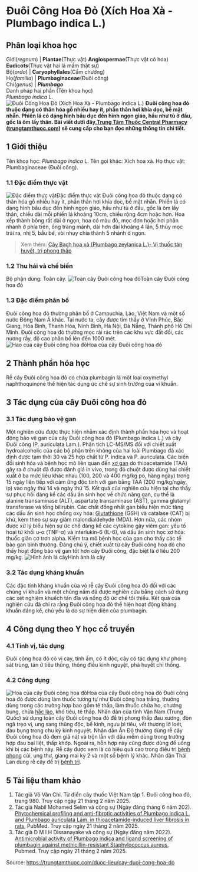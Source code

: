 # Đuôi Công Hoa Đỏ (Xích Hoa Xà - Plumbago indica L.)

Phân loại khoa học  
---  
Giới(_regnum_) |  **Plantae**(Thực vật) **Angiospermae**(Thực vật có hoa) **Eudicots**(Thực vật hai lá mầm thật sự)  
Bộ(_ordo_) | **Caryophyllales**(Cẩm chướng)  
Họ(_familia_) | **Plumbaginaceae**(Đuôi công)  
Chi(_genus_) | **_Plumbago_**  
Danh pháp hai phần (Tên khoa học)  
_Plumbago indica_ L.  
![Đuôi Công Hoa Đỏ \(Xích Hoa Xà - Plumbago indica L.\)](https://trungtamthuoc.com/images/others/duoi-cong-hoa-do-6656.jpg)
**Đuôi công hoa đỏ thuộc dạng có thân hóa gỗ nhiều hay ít, phần thân hơi khía dọc, bề mặt nhẵn. Phiến lá có dạng hình bầu dục đến hình ngọn giáo, hầu như tù ở đầu, gốc lá ôm lấy thân. Bài viết dưới đây,[Trung Tâm Thuốc Central Pharmacy](https://trungtamthuoc.com/ "Trung Tâm Thuốc Central Pharmacy") ([trungtamthuoc.com](https://trungtamthuoc.com/ "trungtamthuoc.com")) sẽ cung cấp cho bạn đọc những thông tin chi tiết.**
##  1 Giới thiệu
Tên khoa học: _Plumbago indica_ L.
Tên gọi khác: Xích hoa xà.
Họ thực vật: Plumbaginaceae (Đuôi công).
### 1.1 Đặc điểm thực vật
![Đặc điểm thực vật](https://trungtamthuoc.com/images/item/duoi-cong-hoa-do-0.jpg)Đặc điểm thực vật
Đuôi công hoa đỏ thuộc dạng có thân hóa gỗ nhiều hay ít, phần thân hơi khía dọc, bề mặt nhẵn.
Phiến lá có dạng hình bầu dục đến hình ngọn giáo, hầu như tù ở đầu, gốc lá ôm lấy thân, chiều dài mỗi phiến lá khoảng 10cm, chiều rộng 4cm hoặc hơn.
Hoa xếp thành bông rất dài ở ngọn, hoa có màu đỏ, mọc đơn hoặc hơi phân nhánh ở phía trên, ống tràng mảnh, dài hơn đài khoảng 4 lần, 5 thùy mọc trải ra, nhị 5, bầu bé, vòi nhụy chia thành 5 nhánh ở ngọn.
> Xem thêm: [Cây Bạch hoa xà (Plumbago zeylanica L.)- Vị thuốc tán huyết, trị phong thấp](https://trungtamthuoc.com/duoc-lieu/bach-hoa-xa)
### 1.2 Thu hái và chế biến
Bộ phận dùng: Toàn cây.
![Toàn cây Đuôi công hoa đỏ](https://trungtamthuoc.com/images/item/duoi-cong-hoa-do-5.jpg)Toàn cây Đuôi công hoa đỏ
### 1.3 Đặc điểm phân bố
Đuôi công hoa đỏ thường phân bố ở Campuchia, Lào, Việt Nam và một số nước Đông Nam Á khác.
Tại nước ta, cây được tìm thấy ở Vĩnh Phúc, Bắc Giang, Hòa Bình, Thanh Hóa, Ninh Bình, Hà Nội, Đà Nẵng, Thành phố Hồ Chí Minh.
Đuôi công hoa đỏ thường mọc rải rác trên các khu vực đất đồi, các nương rẫy, độ cao phân bố lên đến 1000 mét.
![Hao của cây Đuôi công hoa đỏ](https://trungtamthuoc.com/images/item/duoi-cong-hoa-do-1.jpg)Hoa của cây Đuôi công hoa đỏ
##  2 Thành phần hóa học
Rễ cây Đuôi công hoa đỏ có chứa plumbagin là một loại oxymethyl naphthoquinone thể hiện tác dụng ức chế sự sinh trưởng của vi khuẩn.
##  3 Tác dụng của cây Đuôi công hoa đỏ
### 3.1 Tác dụng bảo vệ gan
Một nghiên cứu được thực hiện nhằm xác định thành phần hóa học và hoạt động bảo vệ gan của cây Đuôi công hoa đỏ (Plumbago indica L.) và cây Đuôi công (P. auriculata Lam.). Phân tích LC-MS/MS đối với chiết xuất hydroalcoholic của các bộ phận trên không của hai loài Plumbago đã xác định được tạm thời 30 và 25 hợp chất từ ​​P. indica và P. auriculata. Các biến đổi sinh hóa và bệnh học mô liên quan đến [xơ gan](https://trungtamthuoc.com/bai-viet/xo-gan "xơ gan") do thioacetamide (TAA) gây ra ở chuột đã được đánh giá in vivo, trong đó chuột được dùng hai chiết xuất ở ba mức liều khác nhau (100, 200 và 400 mg/kg po, hàng ngày) trong 15 ngày liên tiếp với cảm ứng độc tính với gan bằng TAA (200 mg/kg/ngày, ip) vào ngày thứ 14 và ngày thứ 15. Kết quả của nghiên cứu hiện tại cho thấy sự phục hồi đáng kể các dấu ấn sinh học về chức năng gan, cụ thể là alanine transaminase (ALT), aspartate transaminase (AST), gamma glutamyl transferase và tổng bilirubin. Các chất đồng nhất gan biểu hiện mức tăng các dấu ấn sinh học chống oxy hóa: [Glutathione](https://trungtamthuoc.com/hoat-chat/glutathione "Glutathione") (GSH) và catalase (CAT) bị khử, kèm theo sự suy giảm malondialdehyde (MDA). Hơn nữa, các nhóm được xử lý biểu hiện sự ức chế đáng kể các cytokine gây viêm gan: yếu tố hoại tử khối u-α (TNF-α) và interlukin-6 (IL-6), và dấu ấn sinh học xơ hóa: thuốc giãn cơ trơn alpha. Kiểm tra mô bệnh học của gan cho thấy các tế bào gan bình thường. Đáng chú ý, chiết xuất từ cây Đuôi công hoa đỏ cho thấy hoạt động bảo vệ gan tốt hơn cây Đuôi công, đặc biệt là ở liều 200 mg/kg.
![Hình ảnh lá cây](https://trungtamthuoc.com/images/item/duoi-cong-hoa-do-2.jpg)Hình ảnh lá cây
### 3.2 Tác dụng kháng khuẩn
Các đặc tính kháng khuẩn của vỏ rễ cây Đuôi công hoa đỏ đối với các chủng vi khuẩn và một chủng nấm đã được nghiên cứu bằng cách sử dụng các xét nghiệm khuếch tán đĩa và nồng độ ức chế tối thiểu. Kết quả của nghiên cứu đã chỉ ra rằng Đuôi công hoa đỏ thể hiện hoạt động kháng khuẩn đáng kể, chủ yếu là do sự hiện diện của plumbagin.
##  4 Công dụng theo Y học cổ truyền
### 4.1 Tính vị, tác dụng
Đuôi công hoa đỏ có vị cay, tính ấm, có ít độc, cây có tác dụng khư phong sát trùng, tán ứ tiêu thũng, thông điều kinh nguyệt, phá huyết chỉ thống.
### 4.2 Công dụng
![Hoa của cây Đuôi công hoa đỏ](https://trungtamthuoc.com/images/item/duoi-cong-hoa-do-3.jpg)Hoa của cây Đuôi công hoa đỏ
Đuôi công hoa đỏ được dùng làm thuốc tương tự như Đuôi công hoa trắng, thường dùng trong các trường hợp bao gồm tê thấp, làm thuốc chữa ho, chướng bụng, chữa [hắc lào](https://trungtamthuoc.com/bai-viet/benh-hac-lao-tac-nhan-trieu-chung-va-phuong-phap-dieu-tri "hắc lào"), khó tiêu, tê thấp.
Nhân dân của tỉnh Vân Nam (Trung Quốc) sử dụng toàn cây Đuôi công hoa đỏ để trị phong thấp đau xương, đòn ngã trẹo vị, ung sang thũng độc, bế kinh, ngưu bì tiêu, vết thương lở loét, đau bụng trong chu kỳ kinh nguyệt.
Nhân dân Ấn Độ thường dùng rễ cây Đuôi công hoa đỏ đem giã nát và trộn lẫn với dầu mềm dùng trong trường hợp đau bại liệt, thấp khớp. Ngoài ra, hỗn hợp này cũng được dùng để uống khi bị các bệnh này. Rễ cây được xem là có hiệu quả cao trong điều trị [bệnh phong](https://trungtamthuoc.com/bai-viet/benh-phong "bệnh phong") cùi, ung thư, giang mai kỳ 2 và một số bệnh lý khác.
Nhân dân Thái Lan dùng rễ cây để trị [bệnh trĩ](https://trungtamthuoc.com/bai-viet/benh-tri-dau-hieu-benh-va-cach-chua-benh-tri-tai-nha "bệnh trĩ").
##  5 Tài liệu tham khảo
  1. Tác giả Võ Văn Chi. Từ điển cây thuốc Việt Nam tập 1. Đuôi công hoa đỏ, trang 980. Truy cập ngày 21 tháng 2 năm 2025.
  2. Tác giả Nabil Mohamed Selim và cộng sự (Ngày đăng tháng 6 năm 202). [Phytochemical profiling and anti-fibrotic activities of Plumbago indica L. and Plumbago auriculata Lam. in thioacetamide-induced liver fibrosis in rats](https://pubmed.ncbi.nlm.nih.gov/35701526/), PubMed. Truy cập ngày 21 tháng 2 năm 2025.
  3. Tác giả D M I H Dissanayake và cộng sự (Ngày đăng năm 2022). [Antimicrobial activity of Plumbago indica and ligand screening of plumbagin against methicillin-resistant Staphylococcus aureus](https://pubmed.ncbi.nlm.nih.gov/33213303/), Pubmed. Truy cập ngày 21 tháng 2 năm 2025.




Source: https://trungtamthuoc.com/duoc-lieu/cay-duoi-cong-hoa-do
